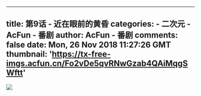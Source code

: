 
---
title: 第9话 - 近在眼前的黄昏
categories: 
    - 二次元
    - AcFun - 番剧
author: AcFun - 番剧
comments: false
date: Mon, 26 Nov 2018 11:27:26 GMT
thumbnail: 'https://tx-free-imgs.acfun.cn/Fo2vDe5qvRNwGzab4QAiMqgSWftt'
---

<div>   
<img src="https://tx-free-imgs.acfun.cn/Fo2vDe5qvRNwGzab4QAiMqgSWftt" referrerpolicy="no-referrer">  
</div>
            